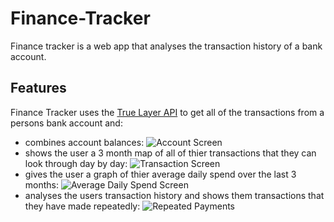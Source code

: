 # Finance-Tracker

Finance tracker is a web app that analyses the transaction history of a bank account.

## Features

Finance Tracker uses the [True Layer API](https://www.truelayer.com) to get all of the transactions from a persons bank account and:

* combines account balances:
    ![Account Screen](https://lh3.googleusercontent.com/wH5q-SnhPDZjhA3QjVqvtLH7TZ_a3abEtyzXopMYMlSOfLuSAQhfyvw08_jFS4EvY5cjbQJdQT9RWFhMlhGYD-NawCSUGSRPz1x9Gq02-O2RzflIGP6mL0ALSSNnYqvRZbx9w_HFxgFdDzMQd6xB9LmFYrPZLyZ7j-rDUFQJAiCaaxgKNApd6CbhKaDBSK9AfA6EqLA9oEeYepsQYJYXIZOBFpxgzsUW4tz6e5RZew8ubPZeMJ3gvXusn05Fz9xnEsrubhOHUrsjZwYZIqilRz7IA0F4hWpeQq4j127KGeWgHzqKRCujR_B_q5FIPuEp81_zauSqJb7DlF4A8m1ApTFE0x7HB8h7_0zm0R6RcdnM4oQ47iNLCBfwvoD1yD2KL4j9OtiEFRq_g4lvbsaCEwfVlk3uE1stWvYovqpNv2kWWfNP1JDowBE9RupRpB2v5uAtM_oCe46WPquXWb3n2mqWWWT-KP4b_0XIlwpXqNscj4KmNM0rY18zLRhrL9Uo3vlHsUAROshr0bfuJozrLZQ8_UOvXlRv7ZEqV6GiVQs8p9MlM6puQE7gD1_pnXL2VlUrsjymLn45Nd6H85QwDpimi6bwKTvg2bkGfp-idYbHMQ6Z1tc1JXQkSp-wBwSQ3nxTaX5OzuUUH9-IKDXwlMut2ZFJd_-U6DUAcJrP-1IJObEMDwcO4G4VBZa8DIUdmwLUlcSK_eioLMrhhnYDCFe1Xc3vYmTJDxP0uNjR6Vg_M2c=w2560-h861-no)
* shows the user a 3 month map of all of thier transactions that they can look through day by day:
    ![Transaction Screen](https://lh3.googleusercontent.com/YBuBX1ugYoSuyHjeUOoGh-v80SpCC9YFNR8q_nADZ8zOD9UaX6YjS3SFItwTnYNLZXbTlTn28dRqZ5_6ntwqJ3Vzo5Z8AX_jeqdcwnjzimyh0DAR_oTWotfDOB1fEG2k_cOwILz0hc0BWRnPRs5FMS-1xnIPEErlKnSkaf7wLU3W1-xe51NJ7sZ4zQ7RBoT09bSZadQJIYvQjwa5JyIbopWBRwju2NB5TcC-uFCBvEUAQEiZ089jiQnLWaSD3FEGFalL1AbJwWcNR1DPe74DAkAr7vj2A4R52ZteuSOIbBvPNCJ3LTdSxil6f_p_LhC-dDoVbkhwLKD0AvjPpyEU1DiC468vPi0_n2ChpOPhNV9sspa3xwlBLucvFOVIPSXVTXE5AgGZZWRjbD3U7TFO6AeIZ37CPnkWzcIHFiOEKDeVgqgpop1z9PkiRbzTTZR5nyWgbuGyplFI9eve01ZFhbXbricUPq0Da4iY6_DHtG8i1Vw8Q1k3WTjD5rxpoEWutHc6TbbpDLGdMYAaU4qv0JFj5tZqC7AkFaRX86_lgljbpdIZyeAIP2PsbDK9sIjzy4gBmaVlAGiRKb8zSrP12lh1OAyuyDPa4kHtiMoRaJ8uUgR2YFT4d1hBPhLsYutBT4OiwT8Dc36KEMKibn_OM_nZqgJyfiyMkFLcFJN-kdBPTR-E9o26_A=w2560-h693-no)
* gives the user a graph of thier average daily spend over the last 3 months:
    ![Average Daily Spend Screen](https://lh3.googleusercontent.com/JRIoXAoe04f1Z7F6eoxhRF-72QwHCvdLMDRaJL4i_iwyfnnUkdSPAOIWLna-jqjll2mcwXNBPsbTzeHdNDYwFPsaf-V6E6Fat2K7_L6R80J0AJvIS2Ehhf34Wa41scB4yxTuCPGe5ikbAgP-VOzueyixj7XCxmt7shjMzardV9yrMGQ5V2J0CcJhVJoze3Zea0BDRDUxv46GLp-xPn0h886ov-XPVjQGc1Btu4KS-0SMSJwPGflCogAYekdeP2IqIYZk-zrVMaqJyaNmwuvtsz_IPy3Whr9SAsxxE4CXsyj95AxzPCQyl549NK9fDBgsjMqzsc_Y3sZd3eUE9nzb5cd8Y6bXktzn0hKGyDErVgPPE3lpYRnekdo1XtUEch3Q3aXDq0wgQ4aotCWfSwojf3OQALX6el71eNaJ7Ia75OYz6hZeMx4A_m5uUS33O2l4_42UihXF-RuQiNSZNlugDR8oxq2WWP9qd5fDpDnDNnI3keinmacP1uI-COKKLASRtCE59ITotNHnNpt5V6kCTvzu6y-08_nEy4vsWzJHxmnoKeCXnijX7vR_Nhd4MLAh_3aPpnJ2iL0sX4T3n_8q9Ky1T_fCdX-go4e94xcEGynPd6pFoRs81xyWXd6FuPuglzPwVvUU4N1Z0jzZbNBRO5V3BD3-yzE2yFDJe7wnvZOoZwkOBSwI-g=w2560-h577-no)
* analyses the users transaction history and shows them transactions that they have made repeatedly:
    ![Repeated Payments](https://lh3.googleusercontent.com/3JzfnllkvWHiLzxMiM9eiOyI6evw8_6NqoiathGSm2eT8akb-wOpvVcWLC6ubiDcBEClmAlvRFYV9hEoYDucOcJWoFaWlj5M0wMiZZDxQOsslUnaTHpAQuYO7sSYr_JcVjkz_Vao5sYaCA3-Skposj7-9NfP6aFu2H0JG0Nulx02ZQtd85oSndIgHd5RVT0_6TArPrkEEAAnBcTtnoOddbQcfBthKIbswqp__0aUc9waDksmtvE0LIcZ0q40fCnTy2MU9xck1rD9duGJpsRNQB91GoJFE2Qqr72kAa7UHmLsg6CLE1QLZGaocbnW67DFOWEbb-Lk1alRAWlzhM_abpZ0yw3dCjxarxS34EcmnH9VHa0121rXT39LaAvQPjRe0JSSsyMMSTwUHgK40iBbSVSH3w2VKjy6IZxzFrRYFJ28cl2ByojwNtq8dUdVcVzERaxXPkoXldL922DOU68NAM1qlIJYFtjDzOuXkk_2dHRsU8lmgg7n-R5-ikLQ-LC3r1GOsDKwQbw3w9oi2Ev1XVyNS2KPPKBcxUzPrJuJA8Kh_kMHo7PzyI91FWqss9-vcrREXlK8xEwkj53XNz6hg-DxxoastG6kxGehEXbq0rHdKWzmnZPfRZZhuM4GjZY-lCm1ssUGFR_4t67io3wjcjRzxR3rRG6OslMj1z07fNMiOJHUIbo43g=w2560-h1336-no)


